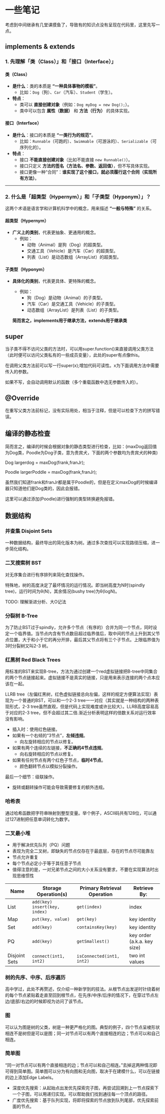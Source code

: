 
# 一些笔记
考虑到中间继承有几堂课摸鱼了，导致有的知识点没有呈现在代码里，这里先写一点。

## implements & extends

### **1. 先理解「类（Class）」和「接口（Interface）」**
#### **类（Class）**  
- **是什么**：类的本质是 **“一种具体事物的模板”**。  
  - 比如：`Dog`（狗）、`Car`（汽车）、`Student`（学生）。  
- **特点**：  
  - 类可以 **直接创建对象**（例如：`Dog myDog = new Dog();`）。  
  - 类中可以包含 **属性（数据）** 和 **方法（行为）** 的具体实现。  

#### **接口（Interface）**  
- **是什么**：接口的本质是 **“一类行为的规范”**。  
  - 比如：`Runnable`（可跑的）、`Swimmable`（可游泳的）、`Serializable`（可序列化的）。  
- **特点**：  
  - 接口 **不能直接创建对象**（比如不能直接 `new Runnable()`）。  
  - 接口只定义 **方法的签名（方法名、参数、返回值）**，但不写具体实现。  
  - 接口更像一种“合同”：**谁实现了这个接口，就必须履行这个合同（实现所有方法）**。

---

### **2. 什么是「超类型（Hypernym）」和「子类型（Hyponym）」？**
这两个术语是语言学和计算机科学中的概念，用来描述 **“一般与特殊”** 的关系。  

#### **超类型（Hypernym）**  
- **广义上的类别**，代表更抽象、更通用的概念。  
  - 例如：  
    - 动物（Animal）是狗（Dog）的超类型。  
    - 交通工具（Vehicle）是汽车（Car）的超类型。  
    - 列表（List）是动态数组（ArrayList）的超类型。  

#### **子类型（Hyponym）**  
- **具体化的类别**，代表更具体、更特殊的概念。  
  - 例如：  
    - 狗（Dog）是动物（Animal）的子类型。  
    - 汽车（Car）是交通工具（Vehicle）的子类型。  
    - 动态数组（ArrayList）是列表（List）的子类型。  

   **简而言之，implements用于继承方法，extends用于继承类**

## super

当子类不得不访问父类的方法时，可以用super.function()来直接调用父类方法（此时便可以访问父类私有的一些成员变量），此处的super有点像this。

在调用父类方法前可以写一行super(x);增加代码可读性。x为下面调用方法中需要传入的参数。

如果不写，会自动调用默认的函数（多个重载函数中选无参数传入的）。
## @Override

在重写父类方法前标记，没有实际用处，相当于注释，但是可以检查下方的拼写错误。
## 编译的静态检查
简而言之，编译的时候会根据对象的静态类型进行检查，比如：(maxDog返回值为Dog类，Poodle为Dog子类，意为贵宾犬，下面的两个参数均为贵宾犬的种类)

Dog largerdog = maxDog(frank,franJr);

Poodle largerPoddle = maxDog(frank,franJr);

虽然我们知道frank和franJr都是属于Poodle的，但是在定义maxDog的时候编译器只知道他们是Dog类的，因此会报错。

这里可以通过添加(Poodle)进行强制的类型转换避免报错。

## 数据结构
### 并查集 Disjoint Sets
一种数据结构，最终导出的简化版本为树。通过多次查找可以实现路径压缩，进一步简化结构。
### 二叉搜索树 BST
对无序集合进行有序排列来简化查找操作。

特殊地，树的高度决定了最坏情况的运行情况。即当树高度为N时(spindly tree)，运行时间为θ(N)，其余情况(bushy tree)为θ(logN)。

TODO: 理解渐进分析、大O记法
### 分裂树 B-Tree
为了防止BST过于spindly，允许多个节点（有序的）合并为同一个节点，同时设定一个临界值。当节点内含有节点数目超过临界值后，取中间的节点上升到其父节点位置，大于和小于它的再分开排，最后其父节点将有三个子节点。上限临界值为3时分裂树又叫2-3 树。
### 红黑树 Red Black Trees
用标准的BST来实现B-tree，方法为通过创建一个red虚拟链接把B-tree中同集合的两个节点链接起来。虚拟链接不是真实的链接，只是用来表示连接的两个点本应该在一起。 

LLRB tree（左偏红黑树，红色虚拟链接总向左偏，这样的规定方便算法实现）表现为一个普通的BST，可以和一个2-3 tree一一对应（其实就是一种结构的两种表现形式，2-3 tree虽然直观，但是代码上实现难度或许比较大）。LLRB高度容易高于对应的2-3 tree，但不会超过其二倍.渐近分析表明这样的倍数关系对运行效率没有影响。      

- 插入时：使用红色链接。
- 如果有一个右倾的“3节点”，**左倾违规**。
  - 向左旋转相应的节点以修复。
- 如果有两个连续的左链接，**不正确的4节点违规**。
  - 向右旋转相应的节点以修复。
- 如果有任何节点有两个红色子节点，**临时4节点**。
  - 颜色翻转节点以模拟分裂操作。

最后一个细节：级联操作。

- 旋转或翻转操作可能会导致需要修复的额外违规。
### 哈希表
通过哈希函数把字符串映射到整型变量。举个例子，ASCII码共有128位，可以通过127进制把任意单词转化为数字。
### 二叉最小堆
- 用于解决优先队列（PQ）问题
- 表现为完全二叉树，即缺失的节点仅存在于最底层，存在的节点尽可能靠左
- 节点允许重复
- 每个节点必定小于等于其任意子节点
- 值得注意的是，一对兄弟节点之间的大小关系没有要求，不要在实现算法时出现思维惯性

| Name         | Storage Operation(s)                  | Primary Retrieval Operation | Retrieve By:                |
|--------------|---------------------------------------|-----------------------------|------------------------------|
| List         | `add(key)` `insert(key, index)`        | `get(index)`                | index                        |
| Map          | `put(key, value)`                      | `get(key)`                  | key identity                 |
| Set          | `add(key)`                             | `containsKey(key)`          | key identity                 |
| PQ           | `add(key)`                             | `getSmallest()`             | key order (a.k.a. key size)  |
| Disjoint Sets| `connect(int1, int2)`                  | `isConnected(int1, int2)`   | two int values               |

### 树的先序、中序、后序遍历
高中学过，此处不再赘述，仅介绍一种新学到的技法。从根节点出发逆时针绕着树的每个节点紧贴着走直至回到根节点，在先序/中序/后序的情况下，在穿过节点左边/底部/右边的时候即视为访问了该节点。

### 图
可以认为图是树的父类，树是一种更严格化的图。典型的例子，四个节点呈棱形状相连不是树但是可以是图；同一对节点可以有两个直接相连的边；节点可以和自己相连。
### 简单图
“同一对节点可以有两个直接相连的边；节点可以和自己相连。”去掉这两种情况即可得到简单图。简单图可以分为有向图和无向图，取决于在建模什么，可以在链接的边上添加Edge Labels。
- 深度优先搜索：从起始点出发优先探索完子图，再尝试回溯到上一节点探索下一个子图，可以用递归实现。可以帮助我们找到通往每一个顶点的路径。
- 广度优先搜索：基于队列实现，将即将探索的节点放到队列尾部，优先探索前面的节点。
